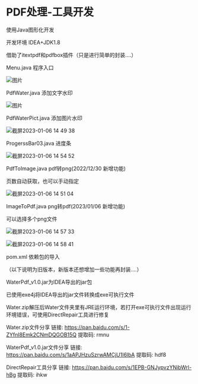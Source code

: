 # PDF处理-工具开发

使用Java图形化开发

开发环境  IDEA+JDK1.8

借助了itextpdf和pdfbox插件（只是进行简单的封装....）


Menu.java 程序入口

![图片](https://user-images.githubusercontent.com/48041910/211006483-d4a68953-adf3-4676-bc13-ec104e67c101.png)

PdfWater.java  添加文字水印

![图片](https://user-images.githubusercontent.com/48041910/211006775-cdc47f01-f4c4-4d0f-94a2-7539189731c5.png)


PdfWaterPict.java  添加图片水印

![截屏2023-01-06 14 49 38](https://user-images.githubusercontent.com/48041910/211006871-6857865b-7bcc-4539-9944-8c9c79034ebf.png)

ProgerssBar03.java   进度条

![截屏2023-01-06 14 54 52](https://user-images.githubusercontent.com/48041910/211007659-62785fe5-39f6-42ef-a5bb-82bfe68411af.png)


PdfToImage.java pdf转png(2022/12/30 新增功能)

页数自动获取，也可以手动指定

![截屏2023-01-06 14 51 04](https://user-images.githubusercontent.com/48041910/211007109-64d7bba4-8c7c-4614-b8a0-a473bad9f78d.png)

ImageToPdf.java png转pdf(2023/01/06 新增功能)

可以选择多个png文件

![截屏2023-01-06 14 57 33](https://user-images.githubusercontent.com/48041910/211008416-de12be56-41a4-4f5c-84df-fcc0cebd4450.png)

![截屏2023-01-06 14 58 41](https://user-images.githubusercontent.com/48041910/211008536-d93cb519-bdd0-49fe-bc10-1799c06f5edb.png)


pom.xml 依赖包的导入

（以下说明为旧版本，新版本还想增加一些功能再封装....）

WaterPdf_v1.0.jar为IDEA导出的jar包

已使用exe4j将IDEA导出的jar文件转换成exe可执行文件

Water.zip解压后Water文件夹里有JRE运行环境，若打开exe可执行文件出现运行环境错误，可使用DirectRepair工具进行修复

Water.zip文件分享
链接: https://pan.baidu.com/s/1-ZYfnl8Emk2CNmDQGOB15Q 提取码: rmnu

WaterPdf_v1.0.jar文件分享
链接: https://pan.baidu.com/s/1aAPJHzuSzrwAMCjU1I6lbA 提取码: hdf8


DirectRepair工具分享
链接: https://pan.baidu.com/s/1EPB-GNJypvzYNibWrl-hBg 提取码: ihkw





